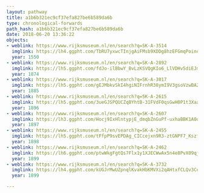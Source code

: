 ```yaml
---
layout: pathway
title: a1b6b321ec9cf37efa827be6b589da6b
type: chronological-forwards
path_hash: a1b6b321ec9cf37efa827be6b589da6b
date: 2018-06-20 13:36:22
objects:
- weblink: https://www.rijksmuseum.nl/en/search?q=SK-A-3514
  imglink: https://lh4.ggpht.com/TbRU7yxwcTInjgAiFMsb9XDDg8hzEFGmqPoinoun8M1WKBMS9IFQ14VHYtbEj_tbfyhaAC57J7Vi58et7tuPU8GP3m6l=s200
  year: 1550
- weblink: https://www.rijksmuseum.nl/en/search?q=SK-A-2892
  imglink: https://lh5.ggpht.com/fdJo-ilBbwY_BvLzKSVQgKIo6_LlVDHv5diEJmTx2p8MQX8ye9KPolBHHQdBji6unEJoP3arjMFdu07ljWvgrI7lWdE=s200
  year: 1874
- weblink: https://www.rijksmuseum.nl/en/search?q=SK-A-3017
  imglink: https://lh5.ggpht.com/gEJMbkvSkI4hgiNIFrnhR38ymI9V3gsoVzwBA2rUYRUrRUiRNuZBH7uPhE4ovpITb0COlihw2l3zkdXJjex49dOSmeY=s200
  year: 1885
- weblink: https://www.rijksmuseum.nl/en/search?q=SK-A-2615
  imglink: https://lh5.ggpht.com/3ueGJSPQUCZqBYhtB-31FVdF0qsGwH0P1t3XaaVY3BAZo0dqz4nmNqIkVy2eeibCYSGg_QCpw5r4KtKpyXrWoDx3xw=s200
  year: 1896
- weblink: https://www.rijksmuseum.nl/en/search?q=SK-A-2607
  imglink: https://lh3.ggpht.com/Hocj9IxHlntypjE_dmqbZnGuPf-uxhaBBK1A0ovN1MmsPU2jPt6poT7inpeS79Lc7_7p6_Hw_dbUQTZ_2HG41L7VqA=s200
  year: 1897
- weblink: https://www.rijksmuseum.nl/en/search?q=SK-A-2455
  imglink: https://lh5.ggpht.com/tFfpP9svEPDAg_CICcejxn9R3-ztGNPF7_Kszf7TlohLdzTmnST1RAcBBEnnkJocDr5hNlJ9DsEsIZK23JSL5VOW3qI9=s200
  year: 1898
- weblink: https://www.rijksmuseum.nl/en/search?q=SK-A-2462
  imglink: https://lh6.ggpht.com/ptwWkgFgtQs7Flx1y1XJECWwAx5n4e8PvX09qjynhgEzQlnj_koIBFaq-jNdypuE-Phj2i0ysn-NSoY9kAzmsoIYP24=s200
  year: 1899
- weblink: https://www.rijksmuseum.nl/en/search?q=SK-A-3732
  imglink: https://lh4.ggpht.com/kUGJrMwUZpnqlKvakHbKMVXi2qAHtxfCLQv3CeiIa-k_qx0Xu1gq2igEnon6ABi7dX4vmMrb1gPsp6kqFsHXDiesXto=s200
  year: 1899

---
```

